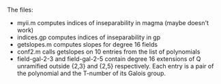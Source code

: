 The files:

  * myii.m computes indices of inseparability in magma (maybe doesn't work)
  * indices.gp computes indices of inseparability in gp
  * getslopes.m computes slopes for degree 16 fields
  * conf2.m calls getslopes on 10 entries from the list of
      polynomials
  * field-gal-2-3 and field-gal-2-5 contain degree 16 extensions
    of Q unramified outside {2,3} and {2,5} respectively.  Each
    entry is a pair of the polynomial and the T-number of its
    Galois group.

